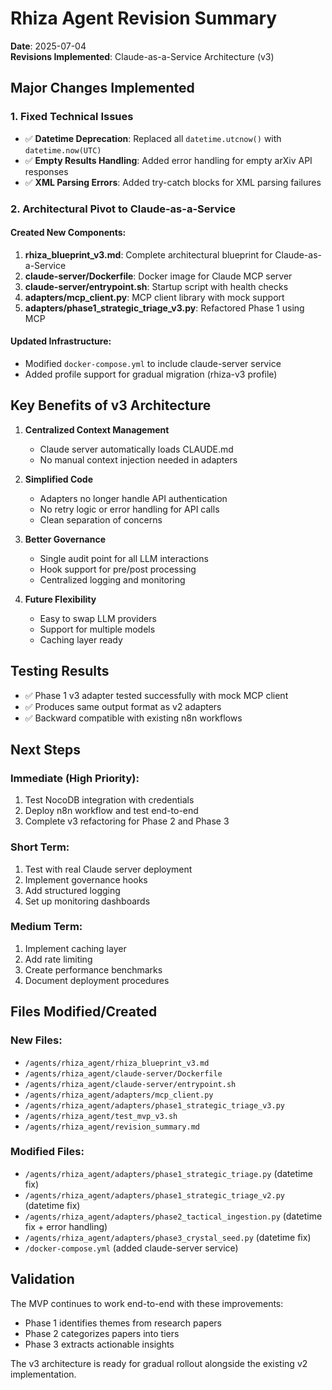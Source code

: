# Rhiza Agent Revision Summary

**Date**: 2025-07-04  
**Revisions Implemented**: Claude-as-a-Service Architecture (v3)

## Major Changes Implemented

### 1. Fixed Technical Issues
- ✅ **Datetime Deprecation**: Replaced all `datetime.utcnow()` with `datetime.now(UTC)`
- ✅ **Empty Results Handling**: Added error handling for empty arXiv API responses
- ✅ **XML Parsing Errors**: Added try-catch blocks for XML parsing failures

### 2. Architectural Pivot to Claude-as-a-Service

#### Created New Components:
1. **rhiza_blueprint_v3.md**: Complete architectural blueprint for Claude-as-a-Service
2. **claude-server/Dockerfile**: Docker image for Claude MCP server
3. **claude-server/entrypoint.sh**: Startup script with health checks
4. **adapters/mcp_client.py**: MCP client library with mock support
5. **adapters/phase1_strategic_triage_v3.py**: Refactored Phase 1 using MCP

#### Updated Infrastructure:
- Modified `docker-compose.yml` to include claude-server service
- Added profile support for gradual migration (rhiza-v3 profile)

## Key Benefits of v3 Architecture

1. **Centralized Context Management**
   - Claude server automatically loads CLAUDE.md
   - No manual context injection needed in adapters

2. **Simplified Code**
   - Adapters no longer handle API authentication
   - No retry logic or error handling for API calls
   - Clean separation of concerns

3. **Better Governance**
   - Single audit point for all LLM interactions
   - Hook support for pre/post processing
   - Centralized logging and monitoring

4. **Future Flexibility**
   - Easy to swap LLM providers
   - Support for multiple models
   - Caching layer ready

## Testing Results

- ✅ Phase 1 v3 adapter tested successfully with mock MCP client
- ✅ Produces same output format as v2 adapters
- ✅ Backward compatible with existing n8n workflows

## Next Steps

### Immediate (High Priority):
1. Test NocoDB integration with credentials
2. Deploy n8n workflow and test end-to-end
3. Complete v3 refactoring for Phase 2 and Phase 3

### Short Term:
1. Test with real Claude server deployment
2. Implement governance hooks
3. Add structured logging
4. Set up monitoring dashboards

### Medium Term:
1. Implement caching layer
2. Add rate limiting
3. Create performance benchmarks
4. Document deployment procedures

## Files Modified/Created

### New Files:
- `/agents/rhiza_agent/rhiza_blueprint_v3.md`
- `/agents/rhiza_agent/claude-server/Dockerfile`
- `/agents/rhiza_agent/claude-server/entrypoint.sh`
- `/agents/rhiza_agent/adapters/mcp_client.py`
- `/agents/rhiza_agent/adapters/phase1_strategic_triage_v3.py`
- `/agents/rhiza_agent/test_mvp_v3.sh`
- `/agents/rhiza_agent/revision_summary.md`

### Modified Files:
- `/agents/rhiza_agent/adapters/phase1_strategic_triage.py` (datetime fix)
- `/agents/rhiza_agent/adapters/phase1_strategic_triage_v2.py` (datetime fix)
- `/agents/rhiza_agent/adapters/phase2_tactical_ingestion.py` (datetime fix + error handling)
- `/agents/rhiza_agent/adapters/phase3_crystal_seed.py` (datetime fix)
- `/docker-compose.yml` (added claude-server service)

## Validation

The MVP continues to work end-to-end with these improvements:
- Phase 1 identifies themes from research papers
- Phase 2 categorizes papers into tiers
- Phase 3 extracts actionable insights

The v3 architecture is ready for gradual rollout alongside the existing v2 implementation.